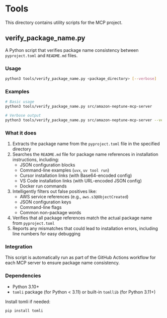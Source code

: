 # Tools

This directory contains utility scripts for the MCP project.

## verify_package_name.py

A Python script that verifies package name consistency between `pyproject.toml` and `README.md` files.

### Usage

```bash
python3 tools/verify_package_name.py <package_directory> [--verbose]
```

### Examples

```bash
# Basic usage
python3 tools/verify_package_name.py src/amazon-neptune-mcp-server

# Verbose output
python3 tools/verify_package_name.py src/amazon-neptune-mcp-server --verbose
```

### What it does

1. Extracts the package name from the `pyproject.toml` file in the specified directory
2. Searches the `README.md` file for package name references in installation instructions, including:
   - JSON configuration blocks
   - Command-line examples (`uvx`, `uv tool run`)
   - Cursor installation links (with Base64-encoded config)
   - VS Code installation links (with URL-encoded JSON config)
   - Docker run commands
3. Intelligently filters out false positives like:
   - AWS service references (e.g., `aws.s3@ObjectCreated`)
   - JSON configuration keys
   - Command-line flags
   - Common non-package words
4. Verifies that all package references match the actual package name from `pyproject.toml`
5. Reports any mismatches that could lead to installation errors, including line numbers for easy debugging

### Integration

This script is automatically run as part of the GitHub Actions workflow for each MCP server to ensure package name consistency.

### Dependencies

- Python 3.10+
- `tomli` package (for Python < 3.11) or built-in `tomllib` (for Python 3.11+)

Install tomli if needed:
```bash
pip install tomli
```
